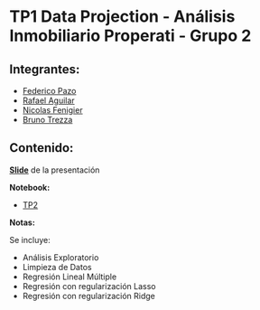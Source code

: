 # TP1 Data Projection - Análisis Inmobiliario Properati - Grupo 2

## **Integrantes:**
  - [Federico Pazo](https://github.com/FedericoPazo)
  - [Rafael Aguilar](https://github.com/RafaAguilar)
  - [Nicolas Fenigier](https://github.com/Fenigol)
  - [Bruno Trezza](https://github.com/bruno3a)
  
## **Contenido:**

  **[Slide](https://drive.google.com/file/d/1enxV22XpZqWrRGteB9LgIbcchhl3uuzV/view?usp=sharing)** de la presentación
  
  **Notebook:**
  - [TP2](https://github.com/Properati-Analysis/TP2/blob/main/TP2.ipynb)
    
  **Notas:**
  
  Se incluye:
  - Análisis Exploratorio
  - Limpieza de Datos
  - Regresión Lineal Múltiple
  - Regresión con regularización Lasso
  - Regresión con regularización Ridge

